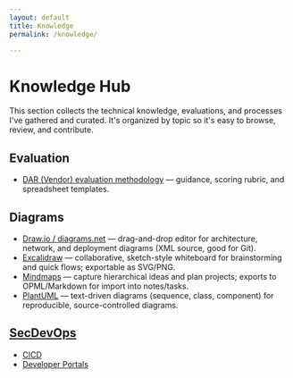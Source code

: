 ```yaml
---
layout: default
title: Knowledge
permalink: /knowledge/

---
```


# Knowledge Hub

This section collects the technical knowledge, evaluations, and processes I've gathered and curated. It's organized by topic so it's easy to browse, review, and contribute.

## Evaluation

- [DAR (Vendor) evaluation methodology](/knowledge/evaluation/DAR) — guidance, scoring rubric, and spreadsheet templates.

## Diagrams

 - [Draw.io / diagrams.net](/knowledge/diagrams/drawio) — drag-and-drop editor for architecture, network, and deployment diagrams (XML source, good for Git).
 - [Excalidraw](/knowledge/diagrams/excalidraw) — collaborative, sketch-style whiteboard for brainstorming and quick flows; exportable as SVG/PNG.
 - [Mindmaps](/knowledge/diagrams/mindmap) — capture hierarchical ideas and plan projects; exports to OPML/Markdown for import into notes/tasks.
 - [PlantUML](/knowledge/diagrams/plantuml) — text-driven diagrams (sequence, class, component) for reproducible, source-controlled diagrams.

## [SecDevOps](/knowledge/secdevops/)

 - [CICD](/knowledge/secdevops/cicd/)
 - [Developer Portals](/knowledge/secdevops/developer-portals/)